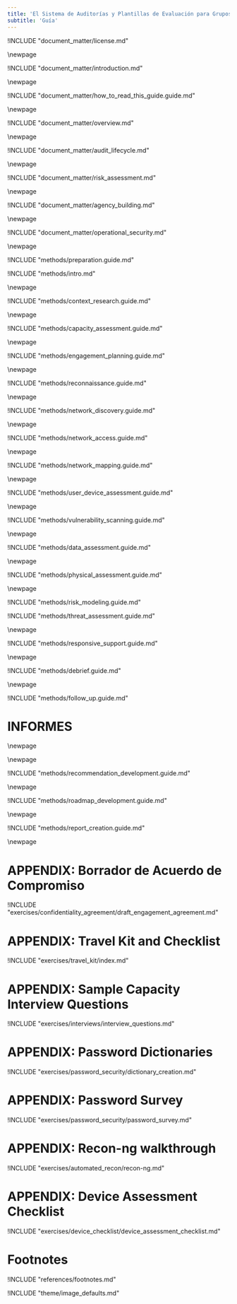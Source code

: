 ```yaml
---
title: 'El Sistema de Auditorías y Plantillas de Evaluación para Grupos de Defensoría'
subtitle: 'Guía'
---
```


<!-- License -->

!INCLUDE "document_matter/license.md"

\newpage

<!-- Introduction -->

!INCLUDE "document_matter/introduction.md"

\newpage

!INCLUDE "document_matter/how_to_read_this_guide.guide.md"

\newpage

<!-- Overview -->

!INCLUDE "document_matter/overview.md"

\newpage

<!-- Audit Lifecyce -->

!INCLUDE "document_matter/audit_lifecycle.md"

\newpage
<!-- Risk Modeling -->

!INCLUDE "document_matter/risk_assessment.md"

\newpage
<!-- Agency Building -->

!INCLUDE "document_matter/agency_building.md"

\newpage
<!-- Operational Security -->

!INCLUDE "document_matter/operational_security.md"

\newpage
<!-- Audit Prep-->

!INCLUDE "methods/preparation.guide.md"

<!-- METHODS -->

!INCLUDE "methods/intro.md"

\newpage
<!-- Audit Scoping-->

!INCLUDE "methods/context_research.guide.md"

\newpage

!INCLUDE "methods/capacity_assessment.guide.md"

\newpage
<!-- Engagement Planning-->

!INCLUDE "methods/engagement_planning.guide.md"

\newpage
<!-- Recon-->

!INCLUDE "methods/reconnaissance.guide.md"

\newpage
<!-- Network Discovery-->

!INCLUDE "methods/network_discovery.guide.md"

\newpage
<!-- Network Access -->

!INCLUDE "methods/network_access.guide.md"

\newpage
<!-- Network Mapping -->

!INCLUDE "methods/network_mapping.guide.md"

\newpage
<!-- User Device Assessment -->

!INCLUDE "methods/user_device_assessment.guide.md"

\newpage
<!-- Vulnerability Analysis -->

!INCLUDE "methods/vulnerability_scanning.guide.md"

\newpage
<!-- Data Assessment (assets) -->

!INCLUDE "methods/data_assessment.guide.md"

\newpage
<!-- Physical Assessment -->

!INCLUDE "methods/physical_assessment.guide.md"

\newpage
<!-- Risk Modeling -->

!INCLUDE "methods/risk_modeling.guide.md"

<!-- Threat Assessment -->

!INCLUDE "methods/threat_assessment.guide.md"

\newpage
<!-- Responsive Support -->

!INCLUDE "methods/responsive_support.guide.md"

\newpage
<!-- Debrief -->

!INCLUDE "methods/debrief.guide.md"


\newpage
<!-- Follow Up -->

!INCLUDE "methods/follow_up.guide.md"

# INFORMES

\newpage
<!-- Vulnerability Prioritization

!INCLUDE "methods/vulnerability_prioritization.guide.md"
 -->

\newpage
<!-- Recommendation Development -->

!INCLUDE "methods/recommendation_development.guide.md"

\newpage
<!-- Roadmap Development -->

!INCLUDE "methods/roadmap_development.guide.md"

\newpage
<!-- Reporting Creation -->

!INCLUDE "methods/report_creation.guide.md"

\newpage
<!-- APPENDIX A - Auditor travel Kit Checklist-->

# APPENDIX: Borrador de Acuerdo de Compromiso

!INCLUDE "exercises/confidentiality_agreement/draft_engagement_agreement.md"

# APPENDIX: Travel Kit and Checklist

!INCLUDE "exercises/travel_kit/index.md"

# APPENDIX: Sample Capacity Interview Questions

!INCLUDE "exercises/interviews/interview_questions.md"

# APPENDIX: Password Dictionaries

!INCLUDE "exercises/password_security/dictionary_creation.md"

# APPENDIX: Password Survey

!INCLUDE "exercises/password_security/password_survey.md"

# APPENDIX: Recon-ng walkthrough

!INCLUDE "exercises/automated_recon/recon-ng.md"

# APPENDIX: Device Assessment Checklist

!INCLUDE "exercises/device_checklist/device_assessment_checklist.md"

# Footnotes

<!-- Load Footnotes -->
!INCLUDE "references/footnotes.md"

<!-- Load Default Images -->
!INCLUDE "theme/image_defaults.md"
